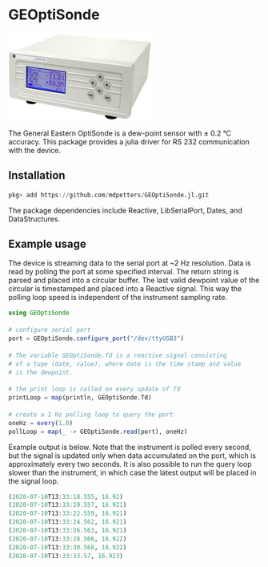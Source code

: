 # GEOptiSonde

![](doc/image.jpeg)

The General Eastern OptiSonde is a dew-point sensor with ± 0.2 °C accuracy. This package provides a julia driver for RS 232 communication with the device. 

## Installation

```julia
pkg> add https://github.com/mdpetters/GEOptiSonde.jl.git
```

The package dependencies include Reactive, LibSerialPort, Dates, and DataStructures.

## Example usage

The device is streaming data to the serial port at ~2 Hz resolution. Data is read by polling the port at some specified interval. The return string is parsed and placed into a circular buffer. The last valid dewpoint value of the circular is timestamped and placed into a Reactive signal. This way the polling loop speed is independent of the instrument sampling rate.

```julia
using GEOptiSonde

# configure serial port
port = GEOptiSonde.configure_port("/dev/ttyUSB3")

# The variable GEOptiSonde.Td is a reactive signal consisting 
# of a tupe (date, value), where date is the time stamp and value
# is the dewpoint.

# the print loop is called on every update of Td
printLoop = map(println, GEOptiSonde.Td)

# create a 1 Hz polling loop to query the port
oneHz = every(1.0)
pollLoop = map(_ -> GEOptiSonde.read(port), oneHz)
```

Example output is below. Note that the instrument is polled every second, but the signal is updated only when data accumulated on the port, which is approximately every two seconds. It is also possible to run the query loop slower than the instrument, in which case the latest output will be placed in the signal loop.

```julia
(2020-07-10T13:33:18.555, 16.92)
(2020-07-10T13:33:20.557, 16.921)
(2020-07-10T13:33:22.559, 16.921)
(2020-07-10T13:33:24.562, 16.921)
(2020-07-10T13:33:26.563, 16.921)
(2020-07-10T13:33:28.566, 16.922)
(2020-07-10T13:33:30.568, 16.922)
(2020-07-10T13:33:33.57, 16.923)
```